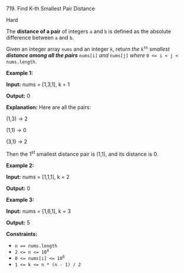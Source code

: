 719\. Find K-th Smallest Pair Distance

Hard

The **distance of a pair** of integers `a` and `b` is defined as the absolute difference between `a` and `b`.

Given an integer array `nums` and an integer `k`, return _the_ <code>k<sup>th</sup></code> _smallest **distance among all the pairs**_ `nums[i]` _and_ `nums[j]` _where_ `0 <= i < j < nums.length`.

**Example 1:**

**Input:** nums = [1,3,1], k = 1

**Output:** 0

**Explanation:** Here are all the pairs: 
    
(1,3) -> 2 

(1,1) -> 0 

(3,1) -> 2 

Then the 1<sup>st</sup> smallest distance pair is (1,1), and its distance is 0.

**Example 2:**

**Input:** nums = [1,1,1], k = 2

**Output:** 0

**Example 3:**

**Input:** nums = [1,6,1], k = 3

**Output:** 5

**Constraints:**

*   `n == nums.length`
*   <code>2 <= n <= 10<sup>4</sup></code>
*   <code>0 <= nums[i] <= 10<sup>6</sup></code>
*   `1 <= k <= n * (n - 1) / 2`